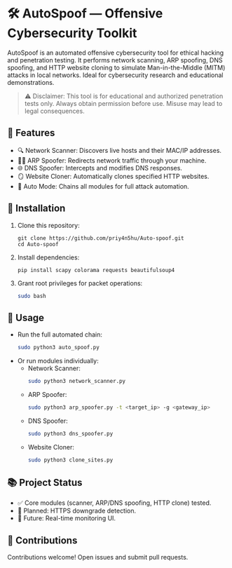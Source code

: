# 🛠️ AutoSpoof — Offensive Cybersecurity Toolkit

AutoSpoof is an automated offensive cybersecurity tool for ethical hacking and penetration testing. It performs network scanning, ARP spoofing, DNS spoofing, and HTTP website cloning to simulate Man-in-the-Middle (MITM) attacks in local networks. Ideal for cybersecurity research and educational demonstrations.

> ⚠️ Disclaimer: This tool is for educational and authorized penetration tests only. Always obtain permission before use. Misuse may lead to legal consequences.

## 📌 Features

- 🔍 Network Scanner: Discovers live hosts and their MAC/IP addresses.
- 🕵️‍♂️ ARP Spoofer: Redirects network traffic through your machine.
- 🌐 DNS Spoofer: Intercepts and modifies DNS responses.
- 🪞 Website Cloner: Automatically clones specified HTTP websites.
- 🔁 Auto Mode: Chains all modules for full attack automation.

## 🔧 Installation

1. Clone this repository:
   ```
   git clone https://github.com/priy4n5hu/Auto-spoof.git
   cd Auto-spoof
   ```
2. Install dependencies:
   ```
   pip install scapy colorama requests beautifulsoup4
   ```
3. Grant root privileges for packet operations:
   ```bash
   sudo bash
   ```

## 🚀 Usage

- Run the full automated chain:
  ```bash
  sudo python3 auto_spoof.py
  ```
- Or run modules individually:
  - Network Scanner:
    ```bash
    sudo python3 network_scanner.py
    ```
  - ARP Spoofer:
    ```bash
    sudo python3 arp_spoofer.py -t <target_ip> -g <gateway_ip>
    ```
  - DNS Spoofer:
    ```bash
    sudo python3 dns_spoofer.py
    ```
  - Website Cloner:
    ```bash
    sudo python3 clone_sites.py
    ```

## 📚 Project Status

- ✅ Core modules (scanner, ARP/DNS spoofing, HTTP clone) tested.
- 🔄 Planned: HTTPS downgrade detection.
- 🚧 Future: Real-time monitoring UI.

## 🤝 Contributions

Contributions welcome! Open issues and submit pull requests.

